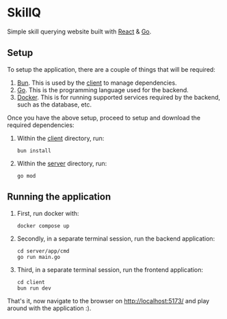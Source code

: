 # SkillQ

Simple skill querying website built with [React](https://react.dev/) & [Go](https://go.dev/).

## Setup

To setup the application, there are a couple of things that will be required:

1. [Bun](https://bun.sh/). This is used by the [client](./client/) to manage dependencies.
2. [Go](https://go.dev/). This is the programming language used for the backend.
3. [Docker](https://www.docker.com/). This is for running supported services required by the backend, such as the database, etc.

Once you have the above setup, proceed to setup and download the required dependencies:

1. Within the [client](./client/) directory, run:

    ```shell
    bun install
    ```

2. Within the [server](./server/) directory, run:

    ```shell
    go mod
    ```

## Running the application

1. First, run docker with:

    ```shell
    docker compose up
    ```

2. Secondly, in a separate terminal session, run the backend application:

    ```shell
    cd server/app/cmd
    go run main.go
    ```

3. Third, in a separate terminal session, run the frontend application:

    ```shell
    cd client
    bun run dev
    ```

That's it, now navigate to the browser on <http://localhost:5173/> and play around with the application :).
